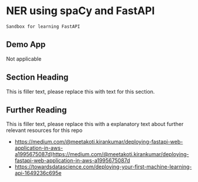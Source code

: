 # NER using spaCy and FastAPI
```
Sandbox for learning FastAPI
```

## Demo App

Not applicable

## Section Heading

This is filler text, please replace this with text for this section.

## Further Reading

This is filler text, please replace this with a explanatory text about further relevant resources for this repo
- https://medium.com/@meetakoti.kirankumar/deploying-fastapi-web-application-in-aws-a1995675087d)https://medium.com/@meetakoti.kirankumar/deploying-fastapi-web-application-in-aws-a1995675087d
- https://towardsdatascience.com/deploying-your-first-machine-learning-api-1649236c695e

